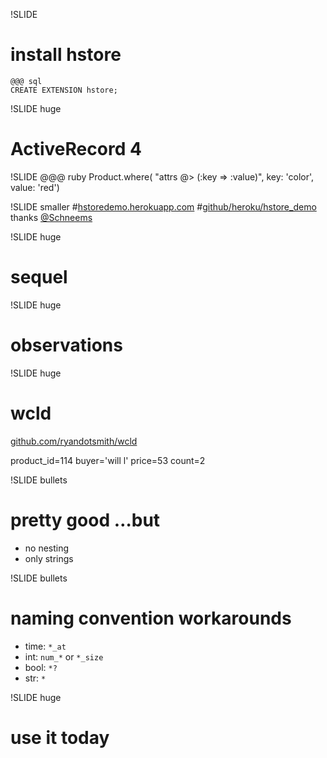 !SLIDE
# install hstore
    @@@ sql
    CREATE EXTENSION hstore;

!SLIDE huge
# ActiveRecord 4

!SLIDE
    @@@ ruby
    Product.where(
     "attrs @> (:key => :value)",
     key: 'color', value: 'red')

!SLIDE smaller
#[hstoredemo.herokuapp.com](http://hstoredemo.herokuapp.com/)
#[github/heroku/hstore_demo](http://github.com/heroku/hstore_example)
thanks [@Schneems](http://twitter.com/Schneems)

!SLIDE huge
# sequel

!SLIDE huge
# observations

!SLIDE huge
# wcld
[github.com/ryandotsmith/wcld](https://github.com/ryandotsmith/wcld)

product_id=114 buyer='will l' price=53 count=2

!SLIDE bullets
# pretty good …but
* no nesting
* only strings

!SLIDE bullets
# naming convention workarounds
* time: `*_at`
* int: `num_*` or `*_size`
* bool: `*?`
* str: `*`

!SLIDE huge
# use it today


